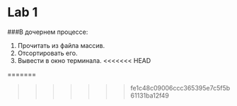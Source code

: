 Lab 1
=====

###В дочернем процессе:

  1) Прочитать из файла массив.
  2) Отсортировать его.
  3) Вывести в окно терминала.
<<<<<<< HEAD

=======
>>>>>>> fe1c48c09006ccc365395e7c5f5b61131ba12f49
